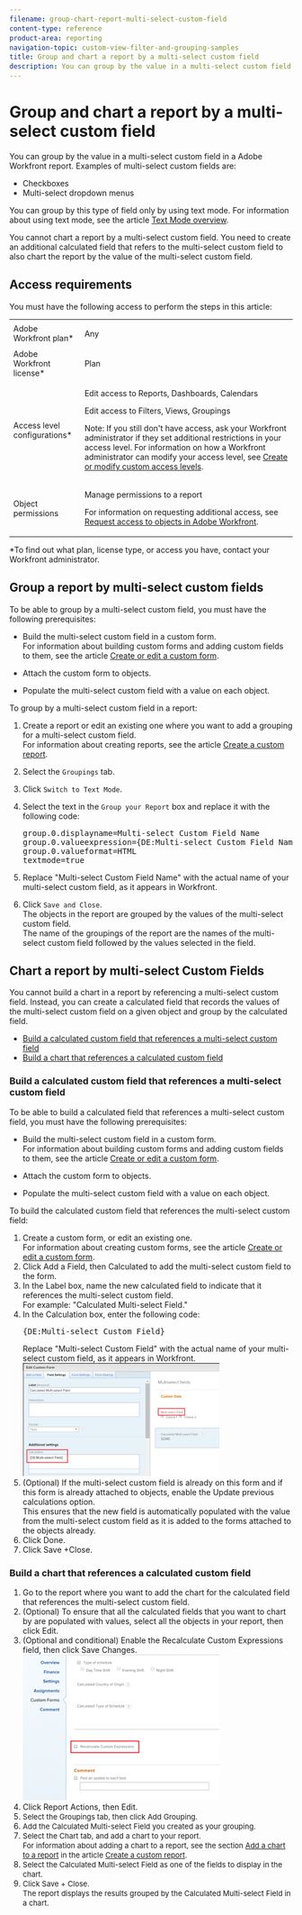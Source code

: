```yaml
---
filename: group-chart-report-multi-select-custom-field
content-type: reference
product-area: reporting
navigation-topic: custom-view-filter-and-grouping-samples
title: Group and chart a report by a multi-select custom field
description: You can group by the value in a multi-select custom field in a Adobe Workfront report. Examples of multi-select custom fields are: Checkboxes Multi-select dropdown menus You can group by this type of field only by using text mode. For information about using text mode, see the article Text Mode overview. You cannot chart a report by a multi-select custom field. You need to create an additional calculated field that refers to the multi-select custom field to also chart the report by the value of the multi-select custom field. Access requirements You must have the following access to perform the steps in this article: Adobe Workfront plan* Any Adobe Workfront license* Plan Access level configurations* Edit access to Reports, Dashboards, Calendars Edit access to Filters, Views, Groupings Note: If you still don't have access, ask your Workfront administrator if they set additional restrictions in your access level. For information on how a Workfront administrator can modify your access level, see Create or modify custom access levels. Object permissions Manage permissions to a report For information on requesting additional access, see Request access to objects in Adobe Workfront. *To find out what plan, license type, or access you have, contact your Workfront administrator. Group a report by multi-select custom fields To be able to group by a multi-select custom field, you must have the following prerequisites: Build the multi-select custom field in a custom form. For information about building custom forms and adding custom fields to them, see the article Create or edit a custom form. Attach the custom form to objects. Populate the multi-select custom field with a value on each object. To group by a multi-select custom field in a report: Create a report or edit an existing one where you want to add a grouping for a multi-select custom field. For information about creating reports, see the article Create a custom report. Select the Groupings tab. Click Switch to Text Mode. Select the text in the Group your Report box and replace it with the following code: group.0.displayname=Multi-select Custom Field Name group.0.valueexpression={DE:Multi-select Custom Field Name} group.0.valueformat=HTML textmode=true Replace "Multi-select Custom Field Name" with the actual name of your multi-select custom field, as it appears in Workfront. Click Save and Close. The objects in the report are grouped by the values of the multi-select custom field. The name of the groupings of the report are the names of the multi-select custom field followed by the values selected in the field. Chart a report by multi-select Custom Fields You cannot build a chart in a report by referencing a multi-select custom field. Instead, you can create a calculated field that records the values of the multi-select custom field on a given object and group by the calculated field. Build a calculated custom field that references a multi-select custom field Build a chart that references a calculated custom field Build a calculated custom field that references a multi-select custom field To be able to build a calculated field that references a multi-select custom field, you must have the following prerequisites: Build the multi-select custom field in a custom form. For information about building custom forms and adding custom fields to them, see the article Create or edit a custom form. Attach the custom form to objects. Populate the multi-select custom field with a value on each object. To build the calculated custom field that references the multi-select custom field: Create a custom form, or edit an existing one. For information about creating custom forms, see the article Create or edit a custom form. Click Add a Field, then Calculated to add the multi-select custom field to the form. In the Label box, name the new calculated field to indicate that it references the multi-select custom field. For example: "Calculated Multi-select Field." In the Calculation box, enter the following code: {DE:Multi-select Custom Field} Important: Replace "Multi-select Custom Field" with the actual name of your multi-select custom field, as it appears in Workfront. (Optional) If the multi-select custom field is already on this form and if this form is already attached to objects, enable the Update previous calculations option. This ensures that the new field is automatically populated with the value from the multi-select custom field as it is added to the forms attached to the objects already. Click Done. Click Save +Close. Build a chart that references a calculated custom field Go to the report where you want to add the chart for the calculated field that references the multi-select custom field. (Optional) To ensure that all the calculated fields that you want to chart by are populated with values, select all the objects in your report, then click Edit. (Optional and conditional) Enable the Recalculate Custom Expressions field, then click Save Changes. Click Report Actions, then Edit. Select the Groupings tab, then click Add Grouping. Add the Calculated Multi-select Field you created as your grouping. Select the Chart tab, and add a chart to your report. For information about adding a chart to a report, see the section Add a chart to a report in the article Create a custom report. Select the Calculated Multi-select Field as one of the fields to display in the chart. Click Save + Close. The report displays the results grouped by the Calculated Multi-select Field in a chart.
---
```


# Group and chart a report by a multi-select custom field

You can group by the value in a multi-select custom field in a Adobe Workfront report. Examples of multi-select custom fields are:

* Checkboxes
* Multi-select dropdown menus

You can group by this type of field only by using text mode. For information about using text mode, see the article [Text Mode overview](../../../reports-and-dashboards/reports/text-mode/understand-text-mode.md).

You cannot chart a report by a multi-select custom field. You need to create an additional calculated field that refers to the multi-select custom field to also chart the report by the value of the multi-select custom field.

## Access requirements

You must have the following access to perform the steps in this article:

<table cellspacing="0"> 
 <col> 
 <col> 
 <tbody> 
  <tr> 
   <td role="rowheader">Adobe Workfront plan*</td> 
   <td> <p>Any</p> </td> 
  </tr> 
  <tr> 
   <td role="rowheader">Adobe Workfront license*</td> 
   <td> <p>Plan </p> </td> 
  </tr> 
  <tr> 
   <td role="rowheader">Access level configurations*</td> 
   <td> <p>Edit access to&nbsp;Reports,&nbsp;Dashboards,&nbsp;Calendars</p> <p>Edit access to Filters, Views, Groupings</p> <p>Note: If you still don't have access, ask your Workfront administrator if they set additional restrictions in your access level. For information on how a Workfront administrator can modify your access level, see <a href="../../../administration-and-setup/add-users/configure-and-grant-access/create-modify-access-levels.md" class="MCXref xref">Create or modify custom access levels</a>.</p> </td> 
  </tr> 
  <tr> 
   <td role="rowheader">Object permissions</td> 
   <td> <p>Manage permissions to a report</p> <p>For information on requesting additional access, see <a href="../../../workfront-basics/grant-and-request-access-to-objects/request-access.md" class="MCXref xref">Request access to objects in Adobe Workfront</a>.</p> </td> 
  </tr> 
 </tbody> 
</table>

&#42;To find out what plan, license type, or access you have, contact your Workfront administrator.

## Group a report by multi-select custom fields

To be able to group by a multi-select custom field, you must have the following prerequisites:

* Build the multi-select custom field in a custom form.  
  For information about building custom forms and adding custom fields to them, see the article [Create or edit a custom form](../../../administration-and-setup/customize-workfront/create-manage-custom-forms/create-or-edit-a-custom-form.md).

* Attach the custom form to objects.
* Populate the multi-select custom field with a value on each object.&nbsp;

To group by a multi-select custom field in a report:

1. Create a report or edit an existing one where you want to add a grouping for a multi-select custom field.  
   For information about creating reports, see the article [Create a custom report](../../../reports-and-dashboards/reports/creating-and-managing-reports/create-custom-report.md).

1. Select the `Groupings` tab.
1. Click `Switch to Text Mode`.

1. Select the text in the `Group your Report` box and replace it with the following code:  
   <pre>group.0.displayname=Multi-select Custom Field Name<br>group.0.valueexpression={DE:Multi-select Custom Field Name}<br>group.0.valueformat=HTML<br>textmode=true</pre>

1. Replace "Multi-select Custom Field Name" with the actual name of your multi-select custom field, as it appears in Workfront.&nbsp;&nbsp;
1. Click `Save and Close`.  
   The objects in the report are grouped by the values of the multi-select custom field.  
   The name of the groupings of the report are the names of the multi-select custom field followed by the values selected in the field.&nbsp;

## Chart a report by multi-select Custom Fields

You cannot build a chart in a report by referencing a multi-select custom field. Instead, you can create a calculated field that records the values of the multi-select custom field on a given object and group by the calculated field.&nbsp;

* [Build a calculated custom field that references a multi-select custom field](#building-calculated-field) 
* [Build a chart that references a calculated custom field](#building-a-chart)

### Build a calculated custom field that references a multi-select custom field

To be able to build a calculated field that references a multi-select custom field, you must have the following prerequisites:

* Build the multi-select custom field in a custom form.  
  For information about building custom forms and adding custom fields to them, see the article [Create or edit a custom form](../../../administration-and-setup/customize-workfront/create-manage-custom-forms/create-or-edit-a-custom-form.md).

* Attach the custom form to objects.
* Populate the multi-select custom field with a value on each object.

To build the calculated custom field that references the multi-select custom field:

<ol> 
 <li value="1">Create a custom form, or edit an existing one.<br>For information about creating custom forms, see the article <a href="../../../administration-and-setup/customize-workfront/create-manage-custom-forms/create-or-edit-a-custom-form.md" class="MCXref xref">Create or edit a custom form</a>.</li> 
 <li value="2">Click<span class="bold"> Add a Field</span>, then <span class="bold">Calculated</span> to add the multi-select custom field to the form.</li> 
 <li value="3">In the <span class="bold">Label</span> box, name the new calculated field to indicate that it references the multi-select custom field.<br>For example: "Calculated Multi-select Field."</li> 
 <li value="4">In the <span class="bold">Calculation</span> box, enter the following code:<br><pre>{DE:Multi-select Custom Field}</pre><note type="important">
   Replace "Multi-select Custom Field" with the actual name of your multi-select custom field, as it appears in Workfront.
  </note><br><img src="assets/calculated-multi-select-custom-field-350x201.png" style="width: 350;height: 201;"><br></li> 
 <li value="5">(Optional) If the multi-select custom field is already on this form and if this form is already attached to objects, enable the <span class="bold">Update previous calculations</span>&nbsp;option.<br>This ensures that the new field is automatically populated with the value from the multi-select custom field as it is added to the forms attached to the objects already.</li> 
 <li value="6">Click <span class="bold">Done</span>.</li> 
 <li value="7">Click <span class="bold">Save +Close</span>.</li> 
</ol>

### Build a chart that references a calculated custom field

<ol> 
 <li value="1"> Go to the report where you want to add the chart for the calculated field that references the multi-select custom field. </li> 
 <li value="2"> (Optional) To ensure that all the calculated fields that you want to chart by are populated with values, select all the objects in your report, then click <span class="bold">Edit</span>. </li> 
 <li value="3"> (Optional and conditional) Enable the <span class="bold">Recalculate Custom Expressions</span> field, then click <span class="bold">Save Changes</span>.<br><img src="assets/recalculate-custom-expressions-350x259.png" style="width: 350;height: 259;"><br></li> 
 <li value="4"> Click <span class="bold">Report Actions</span>, then <span class="bold">Edit</span>. </li> 
 <li value="5"><font size="2">Select the <span class="bold">Groupings</span> tab, then click <span class="bold">Add Grouping</span>.</font> </li> 
 <li value="6"><font size="2">Add the<span class="bold"> Calculated Multi-select Field</span> you created as your grouping.</font> </li> 
 <li value="7"><font size="2">Select the <span class="bold">Chart</span> tab, and add a chart to your report.<br>For information about adding a chart to a report, see the section <a href="../../../reports-and-dashboards/reports/creating-and-managing-reports/create-custom-report.md#add-a-chart" class="MCXref xref">Add a chart to a report</a> in the article <a href="../../../reports-and-dashboards/reports/creating-and-managing-reports/create-custom-report.md" class="MCXref xref">Create a custom report</a>.</font> </li> 
 <li value="8"><font size="2">Select the <span class="bold">Calculated Multi-select Field</span> as one of the fields to display in the chart.</font> </li> 
 <li value="9"><font size="2">Click <span class="bold">Save + Close</span>.<br>The report displays the results grouped by the Calculated Multi-select Field in a chart.</font> </li> 
</ol>

